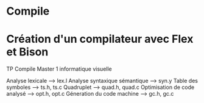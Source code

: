 # Compile
# Création d'un compilateur avec Flex et Bison
TP Compile Master 1 informatique visuelle

Analyse lexicale        -->     lex.l
Analyse syntaxique sémantique       -->     syn.y
Table des symboles      -->     ts.h, ts.c
Quadruplet      -->     quad.h, quad.c
Optimisation de code analysé        -->     opt.h, opt.c
Géneration du code machine      -->     gc.h, gc.c

